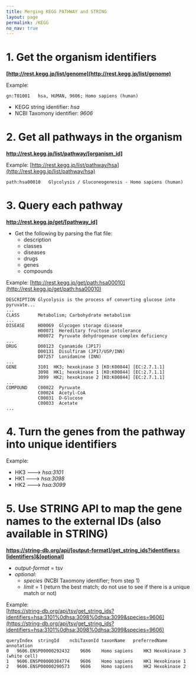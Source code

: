 ```yaml
---
title: Merging KEGG PATHWAY and STRING
layout: page
permalink: /KEGG
no_nav: true
---
```


# 1. Get the organism identifiers
__[http://rest.kegg.jp/list/genome](http://rest.kegg.jp/list/genome)__

Example:
```
gn:T01001	hsa, HUMAN, 9606; Homo sapiens (human)
```

- KEGG string identifier: _hsa_
- NCBI Taxomony identifier: _9606_

# 2. Get all pathways in the organism
__http://rest.kegg.jp/list/pathway/[organism_id]__

Example:
[http://rest.kegg.jp/list/pathway/hsa](http://rest.kegg.jp/list/pathway/hsa)
```
path:hsa00010	Glycolysis / Gluconeogenesis - Homo sapiens (human)
```

# 3. Query each pathway
__http://rest.kegg.jp/get/[pathway_id]__  

- Get the following by parsing the flat file:
    - description
    - classes
    - diseases
    - drugs
    - genes
    - compounds

Example:
[http://rest.kegg.jp/get/path:hsa00010](http://rest.kegg.jp/get/path:hsa00010)
```
DESCRIPTION Glycolysis is the process of converting glucose into pyruvate...
...
CLASS       Metabolism; Carbohydrate metabolism
...
DISEASE     H00069  Glycogen storage disease
            H00071  Hereditary fructose intolerance
            H00072  Pyruvate dehydrogenase complex deficiency
...
DRUG        D00123  Cyanamide (JP17)
            D00131  Disulfiram (JP17/USP/INN)
            D07257  Lonidamine (INN)
...
GENE        3101  HK3; hexokinase 3 [KO:K00844] [EC:2.7.1.1]
            3098  HK1; hexokinase 1 [KO:K00844] [EC:2.7.1.1]
            3099  HK2; hexokinase 2 [KO:K00844] [EC:2.7.1.1]
...
COMPOUND    C00022  Pyruvate
            C00024  Acetyl-CoA
            C00031  D-Glucose
            C00033  Acetate
...
```

# 4. Turn the genes from the pathway into unique identifiers

Example:
- HK3 ---> _hsa:3101_
- HK1 ---> _hsa:3098_
- HK2 ---> _hsa:3099_

# 5. Use STRING API to map the gene names to the external IDs (also available in STRING)
__https://string-db.org/api/[output-format]/get_string_ids?identifiers=[identifiers]&[optional]__

- _output-format_ = tsv
- _optional_:
	- _species_ (NCBI Taxomony identifier; from step 1)
	- _limit_ = 1 (return the best match; do not use to see if there is a unique match or not)

Example:  
[https://string-db.org/api/tsv/get_string_ids?identifiers=hsa:3101%0dhsa:3098%0dhsa:3099&species=9606](https://string-db.org/api/tsv/get_string_ids?identifiers=hsa:3101%0dhsa:3098%0dhsa:3099&species=9606)
```
queryIndex	stringId	ncbiTaxonId	taxonName	preferredName	annotation
0	9606.ENSP00000292432	9606	Homo sapiens	HK3	Hexokinase 3 (white cell)
1	9606.ENSP00000384774	9606	Homo sapiens	HK1	Hexokinase 1
2	9606.ENSP00000290573	9606	Homo sapiens	HK2	Hexokinase 2
```
